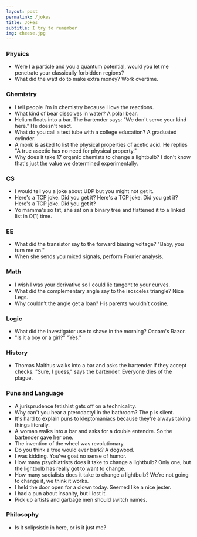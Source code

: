 ```yaml
---
layout: post
permalink: /jokes
title: Jokes
subtitle: I try to remember
img: cheese.jpg
---
```

### Physics
- Were I a particle and you a quantum potential, would you let me penetrate your classically forbidden regions?
- What did the watt do to make extra money? Work overtime.

### Chemistry
- I tell people I'm in chemistry because I love the reactions.
- What kind of bear dissolves in water? A polar bear.
- Helium floats into a bar. The bartender says: "We don't serve your kind here." He doesn't react.
- What do you call a test tube with a college education? A graduated cylinder.
- A monk is asked to list the physical properties of acetic acid. He replies "A true ascetic has no need for physical property."
- Why does it take 17 organic chemists to change a lightbulb? I don't know that's just the value we determined experimentally.

### CS
- I would tell you a joke about UDP but you might not get it.
- Here's a TCP joke. Did you get it? Here's a TCP joke. Did you get it? Here's a TCP joke. Did you get it?
- Yo mamma's so fat, she sat on a binary tree and flattened it to a linked list in O(1) time.

### EE
- What did the transistor say to the forward biasing voltage? "Baby, you turn me on."
- When she sends you mixed signals, perform Fourier analysis.

### Math
- I wish I was your derivative so I could lie tangent to your curves.
- What did the complementary angle say to the isosceles triangle? Nice Legs. 
- Why couldn’t the angle get a loan? His parents wouldn’t cosine.

### Logic
- What did the investigator use to shave in the morning? Occam's Razor.
- "Is it a boy or a girl?" "Yes."

### History
- Thomas Malthus walks into a bar and asks the bartender if they accept checks. "Sure, I guess," says the bartender. Everyone dies of the plague.

### Puns and Language
- A jurisprudence fetishist gets off on a technicality.
- Why can't you hear a pterodactyl in the bathroom? The p is silent.
- It's hard to explain puns to kleptomaniacs because they're always taking things literally.
- A woman walks into a bar and asks for a double entendre. So the bartender gave her one.
- The invention of the wheel was revolutionary.
- Do you think a tree would ever bark? A dogwood.
- I was kidding. You've goat no sense of humor.
- How many psychiatrists does it take to change a lightbulb? Only one, but the lightbulb has really got to want to change.
- How many socialists does it take to change a lightbulb? We're not going to change it, we think it works.
- I held the door open for a clown today. Seemed like a nice jester.
- I had a pun about insanity, but I lost it.
- Pick up artists and garbage men should switch names.

### Philosophy
- Is it solipsistic in here, or is it just me?